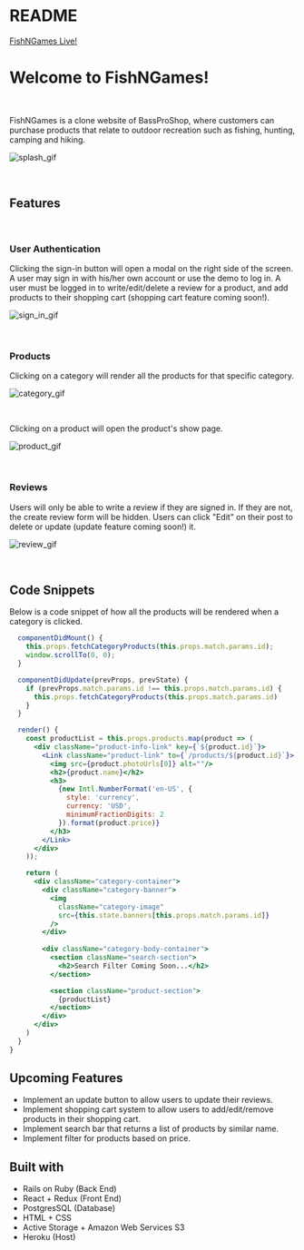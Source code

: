 # README

[FishNGames Live!](https://fish-n-games.herokuapp.com/#/)

# Welcome to FishNGames!

&nbsp;

FishNGames is a clone website of BassProShop, where customers can purchase products that relate to outdoor recreation such as fishing, hunting, camping and hiking.

![splash_gif](https://user-images.githubusercontent.com/70188998/114985479-b4e97f00-9e47-11eb-8af6-fbb12c8af472.gif)


&nbsp;

## Features

&nbsp;

### User Authentication 

Clicking the sign-in button will open a modal on the right side of the screen. A user may sign in with his/her own account or use the demo to log in. A user must be logged in to write/edit/delete a review for a product, and add products to their shopping cart (shopping cart feature coming soon!). 

![sign_in_gif](https://user-images.githubusercontent.com/70188998/114985573-cc286c80-9e47-11eb-9213-c4cbf5fdf874.gif)

&nbsp;

### Products

Clicking on a category will render all the products for that specific category. 

![category_gif](https://user-images.githubusercontent.com/70188998/114985585-d0ed2080-9e47-11eb-9e84-45874adaa13b.gif)

&nbsp;

Clicking on a product will open the product's show page. 

![product_gif](https://user-images.githubusercontent.com/70188998/114985620-dcd8e280-9e47-11eb-885c-50d11404abf8.gif)

&nbsp;

### Reviews

Users will only be able to write a review if they are signed in. If they are not, the create review form will be hidden. Users can click "Edit" on their post to delete or update (update feature coming soon!) it.

![review_gif](https://user-images.githubusercontent.com/70188998/114985640-e2362d00-9e47-11eb-8ee6-d92f6314279a.gif)

&nbsp;

## Code Snippets

Below is a code snippet of how all the products will be rendered when a category is clicked.

```jsx
  componentDidMount() {
    this.props.fetchCategoryProducts(this.props.match.params.id);
    window.scrollTo(0, 0);
  }

  componentDidUpdate(prevProps, prevState) {
    if (prevProps.match.params.id !== this.props.match.params.id) {
      this.props.fetchCategoryProducts(this.props.match.params.id)
    }
  }

  render() {
    const productList = this.props.products.map(product => (
      <div className="product-info-link" key={`${product.id}`}>
        <Link className="product-link" to={`/products/${product.id}`}>
          <img src={product.photoUrls[0]} alt=""/>
          <h2>{product.name}</h2>
          <h3>
            {new Intl.NumberFormat('en-US', {
              style: 'currency',
              currency: 'USD',
              minimumFractionDigits: 2
            }).format(product.price)}
          </h3>
        </Link>
      </div>
    ));

    return (
      <div className="category-container">
        <div className="category-banner">
          <img 
            className="category-image" 
            src={this.state.banners[this.props.match.params.id]}
          />
        </div>
        
        <div className="category-body-container">
          <section className="search-section">
            <h2>Search Filter Coming Soon...</h2>
          </section>

          <section className="product-section">
            {productList}
          </section>
        </div>
      </div>
    )
  }
}
```

## Upcoming Features
* Implement an update button to allow users to update their reviews.
* Implement  shopping cart system to allow users to add/edit/remove products in their shopping cart.
* Implement search bar that returns a list of products by similar name.
* Implement filter for products based on price.

## Built with
* Rails on Ruby (Back End)
* React + Redux (Front End)
* PostgresSQL (Database)
* HTML + CSS
* Active Storage + Amazon Web Services S3
* Heroku (Host)
